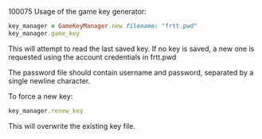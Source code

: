 100075
Usage of the game key generator:
```ruby
key_manager = GameKeyManager.new filename: "frtt.pwd" 
key_manager.game_key
```
This will attempt to read the last saved key.
If no key is saved, a new one is requested using the account credentials in frtt.pwd

The password file should contain username and password, separated by a single newline character.

To force a new key:
```ruby
key_manager.renew_key
```
This will overwrite the existing key file.
